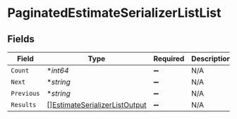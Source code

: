 # PaginatedEstimateSerializerListList


## Fields

| Field                                                                                 | Type                                                                                  | Required                                                                              | Description                                                                           | Example                                                                               |
| ------------------------------------------------------------------------------------- | ------------------------------------------------------------------------------------- | ------------------------------------------------------------------------------------- | ------------------------------------------------------------------------------------- | ------------------------------------------------------------------------------------- |
| `Count`                                                                               | **int64*                                                                              | :heavy_minus_sign:                                                                    | N/A                                                                                   | 123                                                                                   |
| `Next`                                                                                | **string*                                                                             | :heavy_minus_sign:                                                                    | N/A                                                                                   |                                                                                       |
| `Previous`                                                                            | **string*                                                                             | :heavy_minus_sign:                                                                    | N/A                                                                                   |                                                                                       |
| `Results`                                                                             | [][EstimateSerializerListOutput](../../models/shared/estimateserializerlistoutput.md) | :heavy_minus_sign:                                                                    | N/A                                                                                   |                                                                                       |